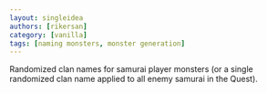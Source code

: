 ```yaml
---
layout: singleidea
authors: [rikersan]
category: [vanilla]
tags: [naming monsters, monster generation]
---
```

Randomized clan names for samurai player monsters (or a single randomized clan name applied to all enemy samurai in the Quest).
